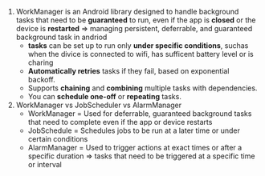 1. WorkManager is an Android library designed to handle background tasks that need to be **guaranteed** to run, even if the app is **closed** or the device is **restarted**
=> managing persistent, deferrable, and guaranteed background task in andriod
    - **tasks** can be set up to run only **under specific conditions**, suchas when the divice is connected to wifi, has sufficent battery level or is charing
    - **Automatically retries** tasks if they fail, based on exponential backoff.
    - Supports **chaining** and **combining** multiple tasks with dependencies.
    - You can **schedule one-off** or **repeating** tasks.
2. WorkManager vs JobScheduler vs AlarmManager
    - WorkManager = Used for deferrable, guaranteed background tasks that need to complete even if the app or device restarts
    - JobSchedule = Schedules jobs to be run at a later time or under certain conditions
    - AlarmManager = Used to trigger actions at exact times or after a specific duration
    => tasks that need to be triggered at a specific time or interval